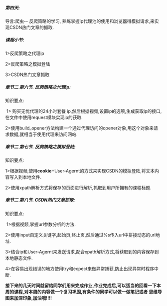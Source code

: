 ##### **第四天:** 

导言:爬虫-- 反爬策略的学习, 熟练掌握ip代理池的使用和浏览器得模拟请求,来实现CSDN热门文章的抓取.

##### **课程小节:**  

1>反爬策略之代理ip

2>反爬策略之模拟登陆

3>CSDN热门文章抓取

##### **章节二 第六节. 反爬策略之代理ip:**

知识要点:

​    1> 购买无忧代理的24小时套餐 ip,然后根据视频,设置ip的选项,生成获取ip的接口,在文件中使用request模块实现ip的获取.

​    2>使用build_opener方法构建一个通过代理访问的opener对象,用这个对象来请求数据,就相当于使用代理来访问网站.

##### **章节二 第七节. 反爬策略之模拟登陆:**

知识要点:

​    1>根据视频,使用**cookie**+User-Agernt的方式来实现CSDN的模拟登陆,将文本内容写入到本地文件.

​    2>使用xpath解析方式将保存的页面进行解析,抓取到用户所拥有的课程标题.

##### **章节二 第八节. CSDN热门文章抓取:**

知识要点:

​    1>根据视频,掌握url参数分析的方法.

​    2>使用input自定义关键字,起始页,终止页,然后通过%s传入url中拼接动态的url地址.

​    3>结合ip和User-Agernt来发送请求,配合xpath解析方式,将获取到的内容保存到本地静态文件.

​    4>在容易出现错误的地方使用try和ecpect来做异常捕获,防止出现异常时程序中断.    

**接下来的几天时间就留给同学们用来完成作业,作业完成后,可以适当的回看一下本周的课程,对本周的内容做一个复习巩固,有条件的同学可以做一做笔记或者 思维导图来加深印象,加油哦!!!!**    

